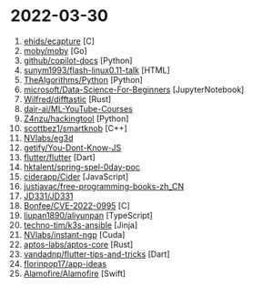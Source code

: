 # 2022-03-30

1. [ehids/ecapture](https://github.com/ehids/ecapture "capture SSL/TLS text content without CA cert by eBPF.") [C]
2. [moby/moby](https://github.com/moby/moby "Moby Project - a collaborative project for the container ecosystem to assemble container-based systems") [Go]
3. [github/copilot-docs](https://github.com/github/copilot-docs "Documentation for GitHub Copilot") [Python]
4. [sunym1993/flash-linux0.11-talk](https://github.com/sunym1993/flash-linux0.11-talk "你管这破玩意叫操作系统源码 — 像小说一样品读 Linux 0.11 核心代码") [HTML]
5. [TheAlgorithms/Python](https://github.com/TheAlgorithms/Python "All Algorithms implemented in Python") [Python]
6. [microsoft/Data-Science-For-Beginners](https://github.com/microsoft/Data-Science-For-Beginners "10 Weeks, 20 Lessons, Data Science for All!") [JupyterNotebook]
7. [Wilfred/difftastic](https://github.com/Wilfred/difftastic "a diff that understands syntax 🟥🟩") [Rust]
8. [dair-ai/ML-YouTube-Courses](https://github.com/dair-ai/ML-YouTube-Courses "📺 A place to discover the latest machine learning courses on YouTube.") 
9. [Z4nzu/hackingtool](https://github.com/Z4nzu/hackingtool "ALL IN ONE Hacking Tool For Hackers") [Python]
10. [scottbez1/smartknob](https://github.com/scottbez1/smartknob "Haptic input knob with software-defined endstops and virtual detents") [C++]
11. [NVlabs/eg3d](https://github.com/NVlabs/eg3d "") 
12. [getify/You-Dont-Know-JS](https://github.com/getify/You-Dont-Know-JS "A book series on JavaScript. @YDKJS on twitter.") 
13. [flutter/flutter](https://github.com/flutter/flutter "Flutter makes it easy and fast to build beautiful apps for mobile and beyond") [Dart]
14. [hktalent/spring-spel-0day-poc](https://github.com/hktalent/spring-spel-0day-poc "spring-cloud / spring-cloud-function,spring.cloud.function.routing-expression,RCE,0day,0-day,POC,EXP") 
15. [ciderapp/Cider](https://github.com/ciderapp/Cider "A new cross-platform Apple Music experience based on Electron and Vue.js written from scratch with performance in mind. 🚀") [JavaScript]
16. [justjavac/free-programming-books-zh_CN](https://github.com/justjavac/free-programming-books-zh_CN "📚 免费的计算机编程类中文书籍，欢迎投稿") 
17. [JD331/JD331](https://github.com/JD331/JD331 "") 
18. [Bonfee/CVE-2022-0995](https://github.com/Bonfee/CVE-2022-0995 "CVE-2022-0995 exploit") [C]
19. [liupan1890/aliyunpan](https://github.com/liupan1890/aliyunpan "阿里云盘小白羊版 阿里云盘PC版 aliyundriver") [TypeScript]
20. [techno-tim/k3s-ansible](https://github.com/techno-tim/k3s-ansible "A fully automated HA k3s etcd install with kube-vip, MetalLB, and more") [Jinja]
21. [NVlabs/instant-ngp](https://github.com/NVlabs/instant-ngp "Instant neural graphics primitives: lightning fast NeRF and more") [Cuda]
22. [aptos-labs/aptos-core](https://github.com/aptos-labs/aptos-core "A layer 1 for everyone!") [Rust]
23. [vandadnp/flutter-tips-and-tricks](https://github.com/vandadnp/flutter-tips-and-tricks "A Collection of Flutter and Dart Tips and Tricks") [Dart]
24. [florinpop17/app-ideas](https://github.com/florinpop17/app-ideas "A Collection of application ideas which can be used to improve your coding skills.") 
25. [Alamofire/Alamofire](https://github.com/Alamofire/Alamofire "Elegant HTTP Networking in Swift") [Swift]

